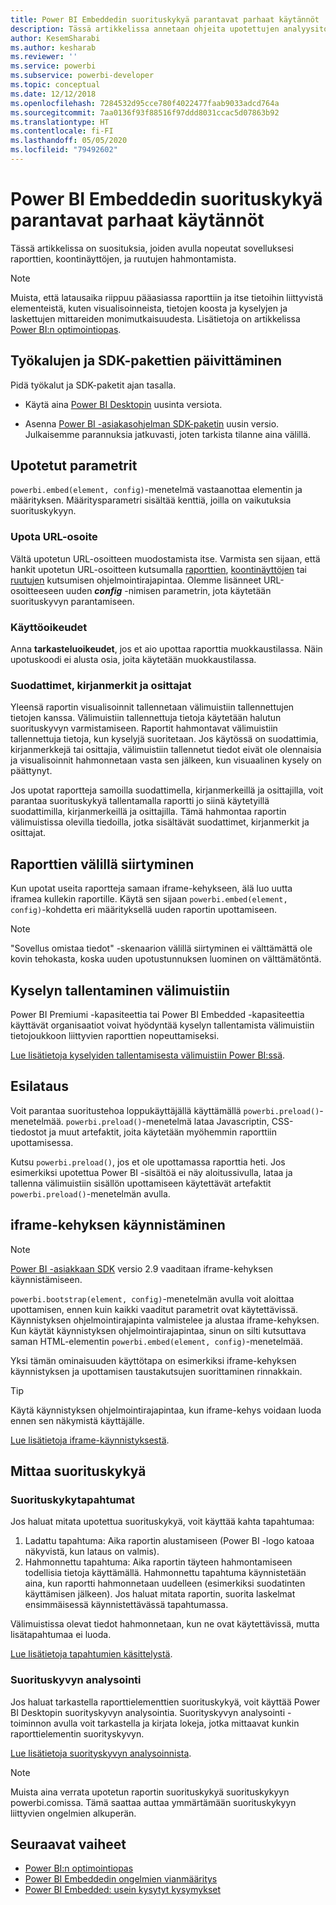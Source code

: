 ```yaml
---
title: Power BI Embeddedin suorituskykyä parantavat parhaat käytännöt
description: Tässä artikkelissa annetaan ohjeita upotettujen analyysitoimintojen parhaisiin käytäntöihin
author: KesemSharabi
ms.author: kesharab
ms.reviewer: ''
ms.service: powerbi
ms.subservice: powerbi-developer
ms.topic: conceptual
ms.date: 12/12/2018
ms.openlocfilehash: 7284532d95cce780f4022477faab9033adcd764a
ms.sourcegitcommit: 7aa0136f93f88516f97ddd8031ccac5d07863b92
ms.translationtype: HT
ms.contentlocale: fi-FI
ms.lasthandoff: 05/05/2020
ms.locfileid: "79492602"
---
```

# <a name="power-bi-embedded-performance-best-practices"></a>Power BI Embeddedin suorituskykyä parantavat parhaat käytännöt

Tässä artikkelissa on suosituksia, joiden avulla nopeutat sovelluksesi raporttien, koontinäyttöjen, ja ruutujen hahmontamista.

> [!Note]
> Muista, että latausaika riippuu pääasiassa raporttiin ja itse tietoihin liittyvistä elementeistä, kuten visualisoinneista, tietojen koosta ja kyselyjen ja laskettujen mittareiden monimutkaisuudesta. Lisätietoja on artikkelissa [Power BI:n optimointiopas](../../guidance/power-bi-optimization.md).

## <a name="update-tools-and-sdk-packages"></a>Työkalujen ja SDK-pakettien päivittäminen

Pidä työkalut ja SDK-paketit ajan tasalla.

* Käytä aina [Power BI Desktopin](https://powerbi.microsoft.com/desktop/) uusinta versiota.

* Asenna [Power BI -asiakasohjelman SDK-paketin](https://github.com/Microsoft/PowerBI-JavaScript) uusin versio. Julkaisemme parannuksia jatkuvasti, joten tarkista tilanne aina välillä.

## <a name="embed-parameters"></a>Upotetut parametrit

`powerbi.embed(element, config)`-menetelmä vastaanottaa elementin ja määrityksen. Määritysparametri sisältää kenttiä, joilla on vaikutuksia suorituskykyyn.

### <a name="embed-url"></a>Upota URL-osoite

Vältä upotetun URL-osoitteen muodostamista itse. Varmista sen sijaan, että hankit upotetun URL-osoitteen kutsumalla [raporttien](/rest/api/power-bi/reports/getreportsingroup), [koontinäyttöjen](/rest/api/power-bi/dashboards/getdashboardsingroup) tai [ruutujen](/rest/api/power-bi/dashboards/gettilesingroup) kutsumisen ohjelmointirajapintaa. Olemme lisänneet URL-osoitteeseen uuden **_config_** -nimisen parametrin, jota käytetään suorituskyvyn parantamiseen.

### <a name="permissions"></a>Käyttöoikeudet

Anna **tarkasteluoikeudet**, jos et aio upottaa raporttia muokkaustilassa. Näin upotuskoodi ei alusta osia, joita käytetään muokkaustilassa.

### <a name="filters-bookmarks-and-slicers"></a>Suodattimet, kirjanmerkit ja osittajat

Yleensä raportin visualisoinnit tallennetaan välimuistiin tallennettujen tietojen kanssa. Välimuistiin tallennettuja tietoja käytetään halutun suorituskyvyn varmistamiseen. Raportit hahmontavat välimuistiin tallennettuja tietoja, kun kyselyjä suoritetaan. Jos käytössä on suodattimia, kirjanmerkkejä tai osittajia, välimuistiin tallennetut tiedot eivät ole olennaisia ja visualisoinnit hahmonnetaan vasta sen jälkeen, kun visuaalinen kysely on päättynyt.

Jos upotat raportteja samoilla suodattimella, kirjanmerkeillä ja osittajilla, voit parantaa suorituskykyä tallentamalla raportti jo siinä käytetyillä suodattimilla, kirjanmerkeillä ja osittajilla. Tämä hahmontaa raportin välimuistissa olevilla tiedoilla, jotka sisältävät suodattimet, kirjanmerkit ja osittajat.

## <a name="switching-between-reports"></a>Raporttien välillä siirtyminen

Kun upotat useita raportteja samaan iframe-kehykseen, älä luo uutta iframea kullekin raportille. Käytä sen sijaan `powerbi.embed(element, config)`-kohdetta eri määrityksellä uuden raportin upottamiseen.

> [!NOTE]
> "Sovellus omistaa tiedot" -skenaarion välillä siirtyminen ei välttämättä ole kovin tehokasta, koska uuden upotustunnuksen luominen on välttämätöntä.

## <a name="query-caching"></a>Kyselyn tallentaminen välimuistiin

Power BI Premiumi -kapasiteettia tai Power BI Embedded -kapasiteettia käyttävät organisaatiot voivat hyödyntää kyselyn tallentamista välimuistiin tietojoukkoon liittyvien raporttien nopeuttamiseksi.

[Lue lisätietoja kyselyiden tallentamisesta välimuistiin Power BI:ssä](../../power-bi-query-caching.md).

## <a name="preload"></a>Esilataus

Voit parantaa suoritustehoa loppukäyttäjällä käyttämällä `powerbi.preload()`-menetelmää. `powerbi.preload()`-menetelmä lataa Javascriptin, CSS-tiedostot ja muut artefaktit, joita käytetään myöhemmin raporttiin upottamisessa.

Kutsu `powerbi.preload()`, jos et ole upottamassa raporttia heti. Jos esimerkiksi upotettua Power BI -sisältöä ei näy aloitussivulla, lataa ja tallenna välimuistiin sisällön upottamiseen käytettävät artefaktit `powerbi.preload()`-menetelmän avulla.

## <a name="bootstrapping-the-iframe"></a>iframe-kehyksen käynnistäminen

> [!NOTE]
> [Power BI -asiakkaan SDK](https://github.com/Microsoft/PowerBI-JavaScript) versio 2.9 vaaditaan iframe-kehyksen käynnistämiseen.

`powerbi.bootstrap(element, config)`-menetelmän avulla voit aloittaa upottamisen, ennen kuin kaikki vaaditut parametrit ovat käytettävissä. Käynnistyksen ohjelmointirajapinta valmistelee ja alustaa iframe-kehyksen.
Kun käytät käynnistyksen ohjelmointirajapintaa, sinun on silti kutsuttava saman HTML-elementin `powerbi.embed(element, config)`-menetelmää.

Yksi tämän ominaisuuden käyttötapa on esimerkiksi iframe-kehyksen käynnistyksen ja upottamisen taustakutsujen suorittaminen rinnakkain.
> [!TIP]
> Käytä käynnistyksen ohjelmointirajapintaa, kun iframe-kehys voidaan luoda ennen sen näkymistä käyttäjälle.

[Lue lisätietoja iframe-käynnistyksestä](https://github.com/Microsoft/PowerBI-JavaScript/wiki/Bootstrap-For-Better-Performance).

## <a name="measure-performance"></a>Mittaa suorituskykyä

### <a name="performance-events"></a>Suorituskykytapahtumat

Jos haluat mitata upotettua suorituskykyä, voit käyttää kahta tapahtumaa:

1. Ladattu tapahtuma: Aika raportin alustamiseen (Power BI -logo katoaa näkyvistä, kun lataus on valmis).
2. Hahmonnettu tapahtuma: Aika raportin täyteen hahmontamiseen todellisia tietoja käyttämällä. Hahmonnettu tapahtuma käynnistetään aina, kun raportti hahmonnetaan uudelleen (esimerkiksi suodatinten käyttämisen jälkeen). Jos haluat mitata raportin, suorita laskelmat ensimmäisessä käynnistettävässä tapahtumassa.

Välimuistissa olevat tiedot hahmonnetaan, kun ne ovat käytettävissä, mutta lisätapahtumaa ei luoda.

[Lue lisätietoja tapahtumien käsittelystä](https://github.com/Microsoft/PowerBI-JavaScript/wiki/Handling-Events).

### <a name="performance-analyzer"></a>Suorituskyvyn analysointi

Jos haluat tarkastella raporttielementtien suorituskykyä, voit käyttää Power BI Desktopin suorityskyvyn analysointia.
Suorityskyvyn analysointi -toiminnon avulla voit tarkastella ja kirjata lokeja, jotka mittaavat kunkin raporttielementin suorityskyvyn.

[Lue lisätietoja suorityskyvyn analysoinnista](../../desktop-performance-analyzer.md).

> [!NOTE]
> Muista aina verrata upotetun raportin suorituskykyä suorituskykyyn powerbi.comissa. Tämä saattaa auttaa ymmärtämään suorituskykyyn liittyvien ongelmien alkuperän.

## <a name="next-steps"></a>Seuraavat vaiheet

* [Power BI:n optimointiopas](../../guidance/power-bi-optimization.md)
* [Power BI Embeddedin ongelmien vianmääritys](embedded-troubleshoot.md)
* [Power BI Embedded: usein kysytyt kysymykset](embedded-faq.md)

